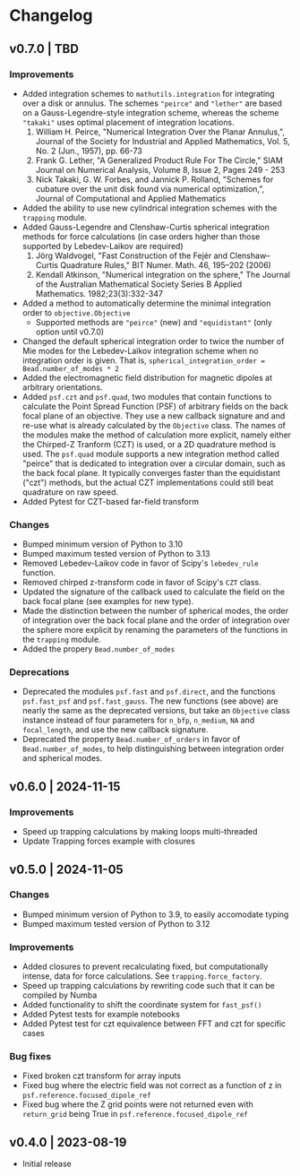 # Changelog

## v0.7.0 | TBD

### Improvements

* Added integration schemes to `mathutils.integration` for integrating over a disk or annulus. The schemes `"peirce"` and `"lether"` are based on a Gauss-Legendre-style integration scheme, whereas the scheme `"takaki"` uses optimal placement of integration locations.
    1. William H. Peirce, "Numerical Integration Over the Planar Annulus,",  Journal of the Society for Industrial and Applied Mathematics, Vol. 5, No. 2 (Jun., 1957), pp. 66-73
    2. Frank G. Lether, "A Generalized Product Rule For The Circle,"  SIAM Journal on Numerical Analysis, Volume 8, Issue 2, Pages 249 - 253
    3. Nick Takaki, G. W. Forbes, and Jannick P. Rolland, "Schemes for cubature over the unit disk found via numerical optimization,", Journal of Computational and Applied Mathematics
* Added the ability to use new cylindrical integration schemes with the `trapping` module.
* Added Gauss-Legendre and Clenshaw-Curtis spherical integration methods for force calculations (in case orders higher than those supported by Lebedev-Laikov are required)
    1. Jörg Waldvogel, "Fast Construction of the Fejér and Clenshaw–Curtis Quadrature Rules," BIT Numer. Math. 46, 195–202 (2006)
    2. Kendall Atkinson, "Numerical integration on the sphere," The Journal of the Australian Mathematical Society Series B Applied Mathematics. 1982;23(3):332-347
* Added a method to automatically determine the minimal integration order to `objective.Objective`
    * Supported methods are `"peirce"` (new) and `"equidistant"` (only option until v0.7.0)
* Changed the default spherical integration order to twice the number of Mie modes for the Lebedev-Laikov integration scheme when no integration order is given. That is, `spherical_integration_order = Bead.number_of_modes * 2`
* Added the electromagnetic field distribution for magnetic dipoles at arbitrary orientations.
* Added `psf.czt` and `psf.quad`, two modules that contain functions to calculate the Point Spread Function (PSF) of arbitrary fields on the back focal plane of an objective. They use a new callback signature and and re-use what is already calculated by the `Objective` class. The names of the modules make the method of calculation more explicit, namely either the Chirped-Z Tranform (CZT) is used, or a 2D quadrature method is used. The `psf.quad` module supports a new integration method called "peirce" that is dedicated to integration over a circular domain, such as the back focal plane. It typically converges faster than the equidistant ("czt") methods, but the actual CZT implementations could still beat quadrature on raw speed.
* Added Pytest for CZT-based far-field transform

### Changes

* Bumped minimum version of Python to 3.10
* Bumped maximum tested version of Python to 3.13
* Removed Lebedev-Laikov code in favor of Scipy's `lebedev_rule` function.
* Removed chirped z-transform code in favor of Scipy's `CZT` class.
* Updated the signature of the callback used to calculate the field on the back focal plane (see examples for new type).
* Made the distinction between the number of spherical modes, the order of integration over the back focal plane and the order of integration over the sphere more explicit by renaming the parameters of the functions in the `trapping` module.
* Added the propery `Bead.number_of_modes`

### Deprecations

* Deprecated the modules `psf.fast` and `psf.direct`, and the functions `psf.fast_psf` and `psf.fast_gauss`. The new functions (see above) are nearly the same as the deprecated versions, but take an `Objective` class instance instead of four parameters for `n_bfp`, `n_medium`, `NA` and `focal_length`, and use the new callback signature. 
* Deprecated the property `Bead.number_of_orders` in favor of `Bead.number_of_modes`, to help distinguishing between integration order and spherical modes.


## v0.6.0 | 2024-11-15

### Improvements

* Speed up trapping calculations by making loops multi-threaded
* Update Trapping forces example with closures


## v0.5.0 | 2024-11-05

### Changes
* Bumped minimum version of Python to 3.9, to easily accomodate typing
* Bumped maximum tested version of Python to 3.12

### Improvements

* Added closures to prevent recalculating fixed, but computationally intense, data for force calculations. See `trapping.force_factory`.
* Speed up trapping calculations by rewriting code such that it can be compiled by Numba
* Added functionality to shift the coordinate system for `fast_psf()`
* Added Pytest tests for example notebooks
* Added Pytest test for czt equivalence between FFT and czt for specific cases

### Bug fixes
* Fixed broken czt transform for array inputs
* Fixed bug where the electric field was not correct as a function of z in `psf.reference.focused_dipole_ref`
* Fixed bug where the Z grid points were not returned even with `return_grid` being True in `psf.reference.focused_dipole_ref`


## v0.4.0 | 2023-08-19

* Initial release
